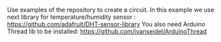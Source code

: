Use examples of the repository to create a circuit.
In this example we use next library for temperature/humidity sensor :
https://github.com/adafruit/DHT-sensor-library
You also need Arduino Thread lib to be installed: https://github.com/ivanseidel/ArduinoThread
